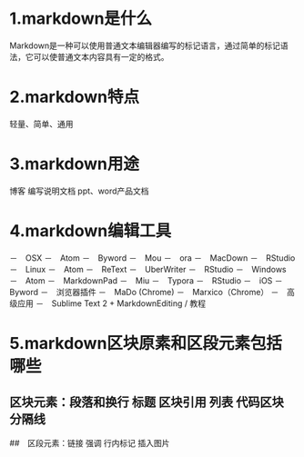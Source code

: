 # 1.markdown是什么
Markdown是一种可以使用普通文本编辑器编写的标记语言，通过简单的标记语法，它可以使普通文本内容具有一定的格式。
# 2.markdown特点
轻量、简单、通用 
# 3.markdown用途
博客 编写说明文档 ppt、word产品文档
# 4.markdown编辑工具
－　OSX
－　Atom
－　Byword
－　Mou
－　ora
－　MacDown
－　RStudio
－　Linux
－　Atom
－　ReText
－　UberWriter
－　RStudio
－　Windows
－　Atom
－　MarkdownPad
－　Miu
－　Typora
－　RStudio
－　iOS
－　Byword
－　浏览器插件
－　MaDo (Chrome)
－　Marxico（Chrome）
－　高级应用
－　Sublime Text 2 + MarkdownEditing / 教程
# 5.markdown区块原素和区段元素包括哪些
## 区块元素：段落和换行 标题 区块引用 列表 代码区块 分隔线 
##　区段元素：链接 强调 行内标记 插入图片

 

